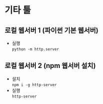# 기타 툴

## 로컬 웹서버 1 (파이썬 기본 웹서버)

- 실행  
  `python -m http.server`

## 로컬 웹서버 2 (npm 웹서버 설치)

- 설치  
  `npm i -g http-server`
- 실행  
  `http-server`
